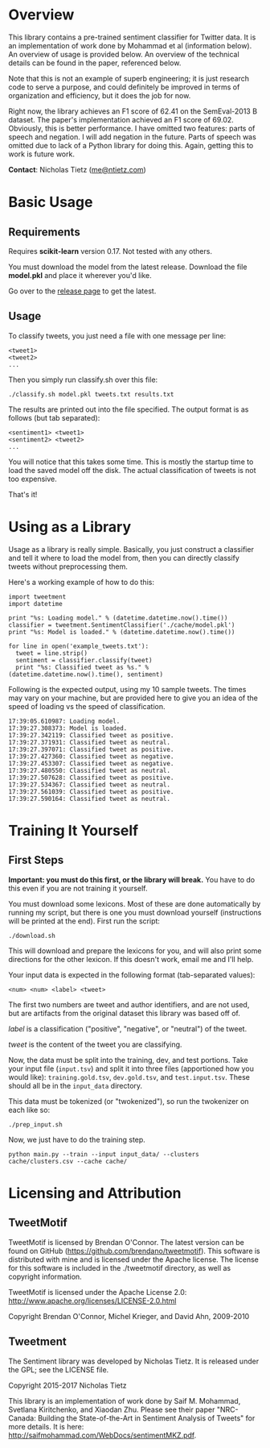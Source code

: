 Overview
========

This library contains a pre-trained sentiment classifier for Twitter data. It
is an implementation of work done by Mohammad et al (information below).
An overview of usage is provided below. An overview of the technical details
can be found in the paper, referenced below.

Note that this is not an example of superb engineering; it is just research
code to serve a purpose, and could definitely be improved in terms of
organization and efficiency, but it does the job for now.

Right now, the library achieves an F1 score of 62.41 on the SemEval-2013 B
dataset. The paper's implementation achieved an F1 score of 69.02. Obviously,
this is better performance. I have omitted two features: parts of speech and
negation. I will add negation in the future. Parts of speech was omitted due to
lack of a Python library for doing this. Again, getting this to work is future
work.

**Contact**: Nicholas Tietz (me@ntietz.com)

Basic Usage
===========

Requirements
------------

Requires **scikit-learn** version 0.17. Not tested with any others.

You must download the model from the latest release. Download the file
**model.pkl** and place it wherever you'd like.

Go over to the [release page](https://github.com/ntietz/tweetment/releases) to
get the latest.

Usage
-----

To classify tweets, you just need a file with one message per line:

```
<tweet1>
<tweet2>
...
```

Then you simply run classify.sh over this file:

```
./classify.sh model.pkl tweets.txt results.txt
```

The results are printed out into the file specified. The output format is as
follows (but tab separated):

```
<sentiment1> <tweet1>
<sentiment2> <tweet2>
...
```

You will notice that this takes some time. This is mostly the startup time to
load the saved model off the disk. The actual classification of tweets is not
too expensive.

That's it!

Using as a Library
==================

Usage as a library is really simple. Basically, you just construct a classifier
and tell it where to load the model from, then you can directly classify
tweets without preprocessing them.

Here's a working example of how to do this:

```
import tweetment
import datetime

print "%s: Loading model." % (datetime.datetime.now().time())
classifier = tweetment.SentimentClassifier('./cache/model.pkl')
print "%s: Model is loaded." % (datetime.datetime.now().time())

for line in open('example_tweets.txt'):
  tweet = line.strip()
  sentiment = classifier.classify(tweet)
  print "%s: Classified tweet as %s." % (datetime.datetime.now().time(), sentiment)
```

Following is the expected output, using my 10 sample tweets. The times may vary
on your machine, but are provided here to give you an idea of the speed of
loading vs the speed of classification.

```
17:39:05.610987: Loading model.
17:39:27.308373: Model is loaded.
17:39:27.342119: Classified tweet as positive.
17:39:27.371931: Classified tweet as neutral.
17:39:27.397071: Classified tweet as positive.
17:39:27.427360: Classified tweet as negative.
17:39:27.453307: Classified tweet as negative.
17:39:27.480550: Classified tweet as neutral.
17:39:27.507628: Classified tweet as positive.
17:39:27.534367: Classified tweet as neutral.
17:39:27.561039: Classified tweet as positive.
17:39:27.590164: Classified tweet as neutral.
```

Training It Yourself
====================

First Steps
-----------

**Important: you must do this first, or the library will break.**
You have to do this even if you are not training it yourself.

You must download some lexicons. Most of these are done automatically by running
my script, but there is one you must download yourself (instructions will be printed at the end). First run the script:

```
./download.sh
```

This will download and prepare the lexicons for you, and will also print some
directions for the other lexicon. If this doesn't work, email me and I'll help.

Your input data is expected in the following format (tab-separated values):
```
<num> <num> <label> <tweet>
```
The first two numbers are tweet and author identifiers, and are not used, but are artifacts from the original dataset this library was based off of.

*label* is a classification ("positive", "negative", or "neutral") of the tweet.

*tweet* is the content of the tweet you are classifying.


Now, the data must be split into the training, dev, and test portions. Take your input file (`input.tsv`) and split it into three files (apportioned how you would like): `training.gold.tsv`, `dev.gold.tsv`, and `test.input.tsv`. These should all be in the `input_data` directory.

This data must be tokenized (or "twokenized"), so run the twokenizer on each like so:
```
./prep_input.sh
```

Now, we just have to do the training step.
```
python main.py --train --input input_data/ --clusters cache/clusters.csv --cache cache/
```

Licensing and Attribution
=========================

TweetMotif
----------

TweetMotif is licensed by Brendan O'Connor. The latest version can be found on
GitHub (https://github.com/brendano/tweetmotif). This software is distributed
with mine and is licensed under the Apache license. The license for this
software is included in the ./tweetmotif directory, as well as copyright
information.

TweetMotif is licensed under the Apache License 2.0: http://www.apache.org/licenses/LICENSE-2.0.html

Copyright Brendan O'Connor, Michel Krieger, and David Ahn, 2009-2010

Tweetment
---------

The Sentiment library was developed by Nicholas Tietz. It is released under the
GPL; see the LICENSE file.

Copyright 2015-2017 Nicholas Tietz

This library is an implementation of work done by Saif M. Mohammad, Svetlana
Kiritchenko, and Xiaodan Zhu. Please see their paper "NRC-Canada: Building the
State-of-the-Art in Sentiment Analysis of Tweets" for more details. It is
here: http://saifmohammad.com/WebDocs/sentimentMKZ.pdf.

